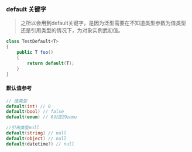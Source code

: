 ### default 关键字
> 之所以会用到default关键字，是因为泛型需要在不知道类型参数为值类型还是引用类型的情况下，为对象实例武初值。

```C#
class TestDefault<T>
{
    public T foo()
    {
        return default(T);
    }
}
```

#### 默认值参考

```c#
// 值类型
default(int) // 0
default(bool) // false
default(enum) // 0对应的enmu

//引用类型null
default(string) // null
default(object) // null
default(datetime?) // null
```
